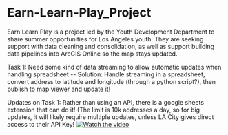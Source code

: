 # Earn-Learn-Play_Project
Earn Learn Play is a project led by the Youth Development Department to share summer opportunities for Los Angeles youth. They are seeking support with data cleaning and consolidation, as well as support building data pipelines into ArcGIS Online so the map stays updated.

Task 1: Need some kind of data streaming to allow automatic updates when handling spreadsheet -- Solution: Handle streaming in a spreadsheet, convert address to latitude and longitude (through a python script?), then publish to map viewer and update it! 

Updates on Task 1: Rather than using an API, there is a google sheets extension that can do it! (The limit is 10k addresses a day, so for big updates, it will likely require multiple updates, unless LA City gives direct access to their API Key! 
[![Watch the video](https://img.youtube.com/vi/PX6IDvX6_Z8/maxresdefault.jpg)](https://www.youtube.com/watch?v=PX6IDvX6_Z8)

